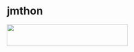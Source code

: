 # jmthon

<p align="left"><a href="https://heroku.com/deploy?template=https://github.com/abkwbebvsbk/music"> <img src="https://img.shields.io/badge/Deploy%20To%20Heroku-purple?style=for-the-badge&logo=heroku" width="320" height="58.45"/></a></p>
